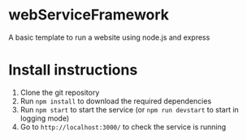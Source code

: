 # webServiceFramework
A basic template to run a website using node.js and express

# Install instructions
1. Clone the git repository
2. Run `npm install` to download the required dependencies
3. Run `npm start` to start the service (or `npm run devstart` to start in logging mode)
4. Go to `http://localhost:3000/` to check the service is running
